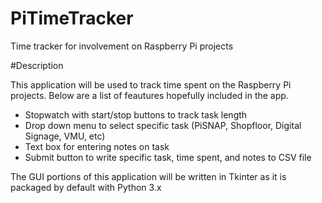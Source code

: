 # PiTimeTracker
Time tracker for involvement on Raspberry Pi projects

#Description 

This application will be used to track time spent on the Raspberry Pi projects. Below are a list of feautures hopefully included in the app. 

- Stopwatch with start/stop buttons to track task length 
- Drop down menu to select specific task (PiSNAP, Shopfloor, Digital Signage, VMU, etc)
- Text box for entering notes on task
- Submit button to write specific task, time spent, and notes to CSV file

The GUI portions of this application will be written in Tkinter as it is packaged by default with Python 3.x
